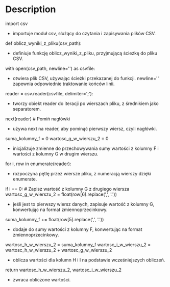 # Description


import csv
- importuje moduł csv, służący do czytania i zapisywania plików CSV.

def oblicz_wyniki_z_pliku(csv_path):
- definiuje funkcję oblicz_wyniki_z_pliku, przyjmującą ścieżkę do pliku CSV.

with open(csv_path, newline='') as csvfile:
- otwiera plik CSV, używając ścieżki przekazanej do funkcji. newline='' zapewnia odpowiednie traktowanie końców linii.

reader = csv.reader(csvfile, delimiter=';'):
- tworzy obiekt reader do iteracji po wierszach pliku, z średnikiem jako separatorem.

next(reader)  # Pomiń nagłówki
- używa next na reader, aby pominąć pierwszy wiersz, czyli nagłówki.

suma_kolumny_f = 0
wartosc_g_w_wierszu_2 = 0
- inicjalizuje zmienne do przechowywania sumy wartości z kolumny F i wartości z kolumny G w drugim wierszu.

for i, row in enumerate(reader):
- rozpoczyna pętlę przez wiersze pliku, z numeracją wierszy dzięki enumerate.

if i == 0:  # Zapisz wartość z kolumny G z drugiego wiersza
    wartosc_g_w_wierszu_2 = float(row[6].replace(',', '.'))
- jeśli jest to pierwszy wiersz danych, zapisuje wartość z kolumny G, konwertując na format zmiennoprzecinkowy.

suma_kolumny_f += float(row[5].replace(',', '.'))
- dodaje do sumy wartości z kolumny F, konwertując na format zmiennoprzecinkowy.

wartosc_h_w_wierszu_2 = suma_kolumny_f
wartosc_i_w_wierszu_2 = wartosc_h_w_wierszu_2 + wartosc_g_w_wierszu_2
- oblicza wartości dla kolumn H i I na podstawie wcześniejszych obliczeń.

return wartosc_h_w_wierszu_2, wartosc_i_w_wierszu_2
- zwraca obliczone wartości.
